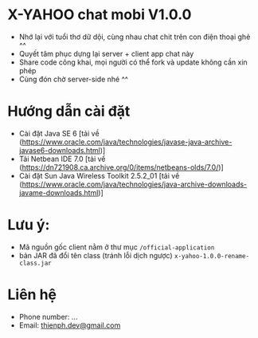 # X-YAHOO chat mobi V1.0.0

- Nhớ lại với tuổi thơ dữ dội, cùng nhau chat chit trên con điện thoại ghẻ ^^
- Quyết tâm phục dựng lại server + client app chat này 
- Share code công khai, mọi người có thể fork và update không cần xin phép
- Cùng đón chờ server-side nhé ^^

# Hướng dẫn cài đặt
- Cài đặt Java SE 6 [tải về (https://www.oracle.com/java/technologies/javase-java-archive-javase6-downloads.html)]
- Tải Netbean IDE 7.0 [tải về (https://dn721908.ca.archive.org/0/items/netbeans-olds/7.0/)]
- Cài đặt Sun Java Wireless Toolkit 2.5.2_01 [tải về (https://www.oracle.com/java/technologies/java-archive-downloads-javame-downloads.html)]

# Lưu ý:
- Mã nguồn gốc client nằm ở thư mục `/official-application`
- bản JAR đã đổi tên class (tránh lỗi dịch ngược) `x-yahoo-1.0.0-rename-class.jar`

# Liên hệ
- Phone number: ...
- Email: thienph.dev@gmail.com